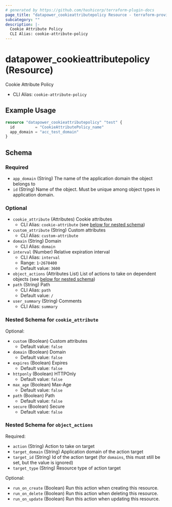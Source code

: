 ```yaml
---
# generated by https://github.com/hashicorp/terraform-plugin-docs
page_title: "datapower_cookieattributepolicy Resource - terraform-provider-datapower"
subcategory: ""
description: |-
  Cookie Attribute Policy
  CLI Alias: cookie-attribute-policy
---
```


# datapower_cookieattributepolicy (Resource)

Cookie Attribute Policy
  - CLI Alias: `cookie-attribute-policy`

## Example Usage

```terraform
resource "datapower_cookieattributepolicy" "test" {
  id         = "CookieAttributePolicy_name"
  app_domain = "acc_test_domain"
}
```

<!-- schema generated by tfplugindocs -->
## Schema

### Required

- `app_domain` (String) The name of the application domain the object belongs to
- `id` (String) Name of the object. Must be unique among object types in application domain.

### Optional

- `cookie_attribute` (Attributes) Cookie attributes
  - CLI Alias: `cookie-attribute` (see [below for nested schema](#nestedatt--cookie_attribute))
- `custom_attribute` (String) Custom attributes
  - CLI Alias: `custom-attribute`
- `domain` (String) Domain
  - CLI Alias: `domain`
- `interval` (Number) Relative expiration interval
  - CLI Alias: `interval`
  - Range: `1`-`2678400`
  - Default value: `3600`
- `object_actions` (Attributes List) List of actions to take on dependent objects (see [below for nested schema](#nestedatt--object_actions))
- `path` (String) Path
  - CLI Alias: `path`
  - Default value: `/`
- `user_summary` (String) Comments
  - CLI Alias: `summary`

<a id="nestedatt--cookie_attribute"></a>
### Nested Schema for `cookie_attribute`

Optional:

- `custom` (Boolean) Custom attributes
  - Default value: `false`
- `domain` (Boolean) Domain
  - Default value: `false`
- `expires` (Boolean) Expires
  - Default value: `false`
- `httponly` (Boolean) HTTPOnly
  - Default value: `false`
- `max_age` (Boolean) Max-Age
  - Default value: `false`
- `path` (Boolean) Path
  - Default value: `false`
- `secure` (Boolean) Secure
  - Default value: `false`


<a id="nestedatt--object_actions"></a>
### Nested Schema for `object_actions`

Required:

- `action` (String) Action to take on target
- `target_domain` (String) Application domain of the action target
- `target_id` (String) Id of the action target (for `domains`, this must still be set, but the value is ignored)
- `target_type` (String) Resource type of action target

Optional:

- `run_on_create` (Boolean) Run this action when creating this resource.
- `run_on_delete` (Boolean) Run this action when deleting this resource.
- `run_on_update` (Boolean) Run this action when updating this resource.
